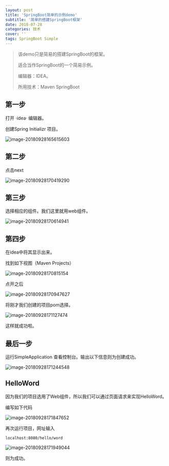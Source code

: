 ```yaml
---
layout: post
title: 'SpringBoot简单的示例demo'
subtitle: '简单的搭建SpringBoot框架'
date: 2018-07-28
categories: 技术
cover: ''
tags: SpringBoot Simple
---
```


> 该demo只是简易的搭建SpringBoot的框架。
>
> 适合当作SpringBoot的一个简易示例。
>
> 编辑器：IDEA。
>
> 所用技术：Maven SpringBoot

## 第一步

打开 ·idea· 编辑器。

创建Spring Initializr 项目。

![image-20180928165615603](https://raw.githubusercontent.com/MonkeyKing2016/spring-boot-demo-share/blob/master/springboot-simple/src/main/resources/static/assets/img/image-20180928165615603.png)



## 第二步

点击next

![image-20180928170419290](https://raw.githubusercontent.com/MonkeyKing2016/spring-boot-demo-share/blob/master/springboot-simple/src/main/resources/static/assets/img/image-20180928170419290.png)



## 第三步

选择相应的组件。我们这里就用web组件。

![image-20180928170614941](https://raw.githubusercontent.com/MonkeyKing2016/spring-boot-demo-share/blob/master/springboot-simple/src/main/resources/static/assets/img/image-20180928170614941.png)



## 第四步

在idea中将其显示出来。

找到如下视图（Maven Projects）

![image-20180928170815154](https://raw.githubusercontent.com/MonkeyKing2016/spring-boot-demo-share/blob/master/springboot-simple/src/main/resources/static/assets/img/image-20180928170815154.png)

点开之后

![image-20180928170947627](https://raw.githubusercontent.com/MonkeyKing2016/spring-boot-demo-share/blob/master/springboot-simple/src/main/resources/static/assets/img/image-20180928170947627.png)

将刚才我们创建的项目pom选择。

![image-20180928171127474](https://raw.githubusercontent.com/MonkeyKing2016/spring-boot-demo-share/blob/master/springboot-simple/src/main/resources/static/assets/img/image-20180928171127474.png)

这样就成功啦。

## 最后一步

运行SimpleApplication 查看控制台。输出以下信息则为创建成功。

![image-20180928171244548](https://raw.githubusercontent.com/MonkeyKing2016/spring-boot-demo-share/blob/master/springboot-simple/src/main/resources/static/assets/img/image-20180928171244548.png)



## HelloWord

因为我们的项目选用了Web组件，所以我们可以通过页面请求来实现HelloWord。

编写如下代码

![image-20180928171847652](https://raw.githubusercontent.com/MonkeyKing2016/spring-boot-demo-share/blob/master/springboot-simple/src/main/resources/static/assets/img/image-20180928171847652.png)

再次运行项目，网址输入 

`localhost:8080/hello/word`

![image-20180928171949044](https://raw.githubusercontent.com/MonkeyKing2016/spring-boot-demo-share/blob/master/springboot-simple/src/main/resources/static/assets/img/image-20180928171949044.png)

则为成功。